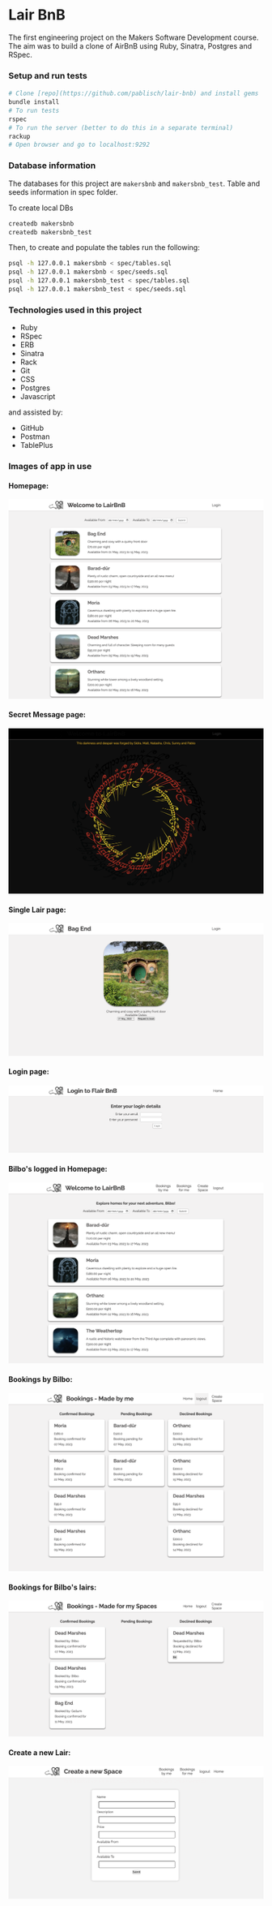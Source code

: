# Lair BnB

The first engineering project on the Makers Software Development course. The aim was to build a clone of AirBnB using Ruby, Sinatra, Postgres and RSpec.

### Setup and run tests
```bash
# Clone [repo](https://github.com/pablisch/lair-bnb) and install gems
bundle install
# To run tests
rspec
# To run the server (better to do this in a separate terminal)
rackup
# Open browser and go to localhost:9292
```

### Database information

The databases for this project are `makersbnb` and `makersbnb_test`.
Table and seeds information in spec folder.

To create local DBs

 ```sh
 createdb makersbnb
 createdb makersbnb_test
 ```

 Then, to create and populate the tables run the following:

 ```sh
psql -h 127.0.0.1 makersbnb < spec/tables.sql
psql -h 127.0.0.1 makersbnb < spec/seeds.sql
psql -h 127.0.0.1 makersbnb_test < spec/tables.sql
psql -h 127.0.0.1 makersbnb_test < spec/seeds.sql
 ```

### Technologies used in this project

* Ruby
* RSpec
* ERB
* Sinatra
* Rack
* Git
* CSS
* Postgres
* Javascript

and assisted by:
* GitHub
* Postman
* TablePlus

### Images of app in use

#### Homepage:
![Homepage](/public//images/lair-bnb-homepage.png)

#### Secret Message page:
![Secret Message](/public/images/lair-bnb-secret-message.png)

#### Single Lair page:
![Lair](/public/images/lair-bnb-lair-page.png)

#### Login page:
![Login](/public/images/lair-bnb-login.png)

#### Bilbo's logged in Homepage:
![Bilbo's Homepage](/public/images/lair-bnb-bilbo-homepage.png)

#### Bookings by Bilbo:
![Bilbo's Bookings](/public/images/lair-bnb-bookings-by-me.png)

#### Bookings for Bilbo's lairs:
![Bilbo's Bookings](/public/images/lair-bnb-bookings-for-me.png)

#### Create a new Lair:
![Create a new Lair](/public/images/lair-bnb-new-lair.png)

